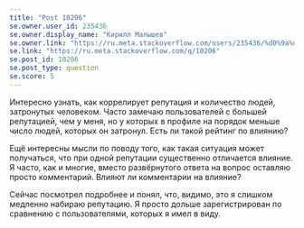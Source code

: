 ```yaml
---
title: "Post 10206"
se.owner.user_id: 235436
se.owner.display_name: "Кирилл Малышев"
se.owner.link: "https://ru.meta.stackoverflow.com/users/235436/%d0%9a%d0%b8%d1%80%d0%b8%d0%bb%d0%bb-%d0%9c%d0%b0%d0%bb%d1%8b%d1%88%d0%b5%d0%b2"
se.link: "https://ru.meta.stackoverflow.com/q/10206"
se.post_id: 10206
se.post_type: question
se.score: 5
---
```

<p>Интересно узнать, как коррелирует репутация и количество людей, затронутых человеком. Часто замечаю пользователей с большей репутацией, чем у меня, но у которых в профиле на порядок меньше число людей, которых он затронул. Есть ли такой рейтинг по влиянию?</p>

<p>Ещё интересны мысли по поводу того, как такая ситуация может получаться, что при одной репутации существенно отличается влияние. Я часто, как и многие, вместо развёрнутого ответа на вопрос оставляю просто комментарий. Влияют ли комментарии на влияние? </p>

<p>Сейчас посмотрел подробнее и понял, что, видимо, это я слишком медленно набираю репутацию. Я просто дольше зарегистрирован по сравнению с пользователями, которых я имел в виду.</p>
